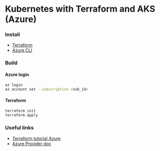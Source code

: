# Kubernetes with Terraform and AKS (Azure)

### Install
- [Terraform](https://developer.hashicorp.com/terraform/tutorials/aws-get-started/install-cli)
- [Azure CLI](https://learn.microsoft.com/en-us/cli/azure/install-azure-cli)

### Build

#### Azure login
~~~sh
az login
az account set --subscription <sub_id>
~~~

#### Terraform
~~~sh
terraform init
terraform apply
~~~

### Useful links
- [Terraform tutorial Azure](https://developer.hashicorp.com/terraform/tutorials/azure-get-started/azure-build)
- [Azure Provider doc](https://registry.terraform.io/providers/hashicorp/azurerm/latest/docs)